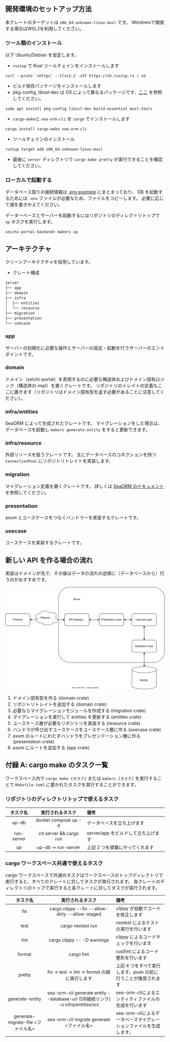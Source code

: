 ## 開発環境のセットアップ方法

本クレートのターゲットは `x86_64-unknown-linux-musl` です。
Windowsで開発する場合はWSL2を利用してください。

### ツール類のインストール

以下 Ubuntu/Debian を仮定します。

- `rustup` で Rust ツールチェインをインストールします

```shell
curl --proto '=https' --tlsv1.2 -sSf https://sh.rustup.rs | sh
```

- ビルド依存パッケージをインストールします
- pkg-config, libssl-dev は OS によって異なるパッケージです、[ここ](https://docs.rs/openssl/latest/openssl/) を参照してください。

```shell
sudo apt install pkg-config libssl-dev build-essential musl-tools
```

- `cargo-make`と `sea-orm-cli` を `cargo` でインストールします

```shell
cargo install cargo-make sea-orm-cli
```

- ツールチェインのインストール

```shell
rustup target add x86_64-unknown-linux-musl
```

- 最後に `server` ディレクトリで `cargo make pretty` が実行できることを確認してください。

### ローカルで起動する

データベース周りの接続情報は [.env.example](./server/.env.example) にまとまっており、 DB を起動するためには `.env` ファイルが必要なため、ファイルをコピーします。
必要に応じて値を書きかえてください。

データーベースとサーバーを起動するにはリポジトリのディレクトリトップで `up` タスクを実行します。

```shell
seichi-portal-backend> makers up
```

## アーキテクチャ

クリーンアーキテクチャを採用しています。

- クレート構成

```tree
server
├── app
├── domain
├── infra
│  ├── entities
│  └── resource
├── migration
├── presentation
└── usecase
```

### app

サーバーの初期化に必要な操作とサーバーの設定・起動を行うサーバーのエンドポイントです。

### domain

ドメイン（seichi-portal）を表現するのに必要な構造体およびドメイン固有ロジック（構造体の impl）を置くクレートです。
リポジトリのトレイトの定義もここに置きます（リポジトリはドメイン固有型を返す必要があることに注意してください）。

### infra/entities

SeaORM によって生成されたクレートです。
マイグレーションをした場合は、データベースを起動し `makers generate-entity` をすると更新できます。

### infra/resource

外部リソースを扱うクレートです。
主にデータベースのコネクションを持つ `ConnectionPool` にリポジトリトレイトを実装します。

### migration

マイグレーション定義を置くクレートです。
詳しくは [SeaORM のドキュメント](https://www.sea-ql.org/SeaORM/docs/next/migration/setting-up-migration/)を参照してください。

### presentation

axum とユースケースをつなぐハンドラーを実装するクレートです。

### usecase

ユースケースを実装するクレートです。

## 新しい API を作る場合の流れ

実装はドメインが先で、その後はデータの流れの逆順に（データベースから）行うのがおすすめです。

![データの流れ](docs/dataflow.dwario.svg)

1. ドメイン固有型を作る (domain crate)
2. リポジトリトレイトを追加する (domain crate)
3. 必要ならマイグレーションモジュールを作成する (migration crate)
4. マイグレーションを実行して entities を更新する (entities crate)
5. ユースケース層が必要なリポジトリを実装する (resource crate)
6. ハンドラが呼び出すユースケースをユースケース層に作る (usecase crate)
7. axum のルートにわたすハンドラをプレゼンテーション層に作る (presentation crate)
8. axum にルートを追加する (app crate)

## 付録 A: cargo make のタスク一覧

ワークスペース内で `cargo make {タスク}` または `makers {タスク}` を実行することで `Makefile.toml` に書かれたタスクを実行することができます。

### リポジトリのディレクトリトップで使えるタスク

|  タスク名  |    実行されるタスク    | 備考                                |
| :--------: | :--------------------: | :---------------------------------- |
|   up-db    |  docker compose up -d  | データベースを立ち上げます          |
| run-server | cd server && cargo run | server/app をビルドして立ち上げます |
|     up     |  up-db -> run-server   | 上記 2 つを順番にやってくれます     |

### cargo ワークスペース共通で使えるタスク

cargo ワークスペースで共通のタスクはワークスペースのトップディレクトリで実行すると、すべてのクレートに対してタスクが実行されます。
各クレートのディレクトリのトップで実行すると各クレートに対してタスクが実行されます。

| タスク名 |                実行されるタスク                 | 備考                                                           |
| :------: | :---------------------------------------------: | :------------------------------------------------------------- |
|   fix    | cargo clippy --fix --allow-dirty --allow-staged | clippy が自動でコードを修正します                              |
|   test   |                cargo nextest run                | nextest によるテストの実行を行います                           |
|   lint   |           cargo clippy -- -D warnings           | clippy によるコードチェックを行います                          |
|  format  |                    cargo fmt                    | rustfmt によるコード整形を行います                             |
|  pretty  | fix -> test -> lint -> format の順に実行します  | 上記 4 つをすべて実行します、push の前に行うことが推奨されます |
|  generate-entity  | sea-orm-cli generate entity --database-url (DB接続リンク) -o infra/entities/src  |  sea-orm-cliによるエンティティファイルの生成を行います  |
|  generate-migrate-file <ファイル名>  |  sea-orm-cli migrate generate <ファイル名>  |  sea-orm-cliによるデータベースマイグレーションファイルを生成します。  |   
